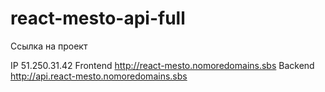 # react-mesto-api-full

Ссылка на проект

IP 51.250.31.42
Frontend http://react-mesto.nomoredomains.sbs
Backend http://api.react-mesto.nomoredomains.sbs

